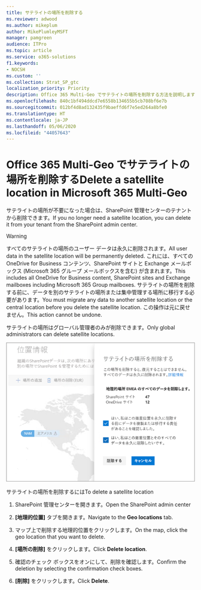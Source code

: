 ```yaml
---
title: サテライトの場所を削除する
ms.reviewer: adwood
ms.author: mikeplum
author: MikePlumleyMSFT
manager: pamgreen
audience: ITPro
ms.topic: article
ms.service: o365-solutions
f1.keywords:
- NOCSH
ms.custom: ''
ms.collection: Strat_SP_gtc
localization_priority: Priority
description: Office 365 Multi-Geo でサテライトの場所を削除する方法を説明します。
ms.openlocfilehash: 840c1bf494ddcd7e6558b134655b5cb708bf6e7b
ms.sourcegitcommit: 012bf4d8ad132435f9baeffd6f7e5ed264a8bfe0
ms.translationtype: HT
ms.contentlocale: ja-JP
ms.lasthandoff: 05/06/2020
ms.locfileid: "44057643"
---
```

# <a name="delete-a-satellite-location-in-microsoft-365-multi-geo"></a><span data-ttu-id="4a569-103">Office 365 Multi-Geo でサテライトの場所を削除する</span><span class="sxs-lookup"><span data-stu-id="4a569-103">Delete a satellite location in Microsoft 365 Multi-Geo</span></span>

<span data-ttu-id="4a569-104">サテライトの場所が不要になった場合は、SharePoint 管理センターのテナントから削除できます。</span><span class="sxs-lookup"><span data-stu-id="4a569-104">If you no longer need a satellite location, you can delete it from your tenant from the SharePoint admin center.</span></span>

> [!WARNING]
> <span data-ttu-id="4a569-105">すべてのサテライトの場所のユーザー データは永久に削除されます。</span><span class="sxs-lookup"><span data-stu-id="4a569-105">All user data in the satellite location will be permanently deleted.</span></span> <span data-ttu-id="4a569-106">これには、すべての OneDrive for Business コンテンツ、SharePoint サイトと Exchange メールボックス (Microsoft 365 グループ メールボックスを含む) が含まれます。</span><span class="sxs-lookup"><span data-stu-id="4a569-106">This includes all OneDrive for Business content, SharePoint sites and Exchange mailboxes including Microsoft 365 Group mailboxes.</span></span> <span data-ttu-id="4a569-107">サテライトの場所を削除する前に、データを別のサテライトの場所または集中管理する場所に移行する必要があります。</span><span class="sxs-lookup"><span data-stu-id="4a569-107">You must migrate any data to another satellite location or the central location before you delete the satellite location.</span></span> <span data-ttu-id="4a569-108">この操作は元に戻せません。</span><span class="sxs-lookup"><span data-stu-id="4a569-108">This action cannot be undone.</span></span>

<span data-ttu-id="4a569-109">サテライトの場所はグローバル管理者のみが削除できます。</span><span class="sxs-lookup"><span data-stu-id="4a569-109">Only global administrators can delete satellite locations.</span></span>

![地理的位置の削除の UI を表示する Multi-Geo 管理センターのスクリーンショット](media/multi-geo-delete-satellite-location.png)

<span data-ttu-id="4a569-111">サテライトの場所を削除するには</span><span class="sxs-lookup"><span data-stu-id="4a569-111">To delete a satellite location</span></span>

1. <span data-ttu-id="4a569-112">SharePoint 管理センターを開きます。</span><span class="sxs-lookup"><span data-stu-id="4a569-112">Open the SharePoint admin center</span></span>

2. <span data-ttu-id="4a569-113">**[地理的位置]** タブを開きます。</span><span class="sxs-lookup"><span data-stu-id="4a569-113">Navigate to the **Geo locations** tab.</span></span>

3. <span data-ttu-id="4a569-114">マップ上で削除する地理的位置をクリックします。</span><span class="sxs-lookup"><span data-stu-id="4a569-114">On the map, click the geo location that you want to delete.</span></span>

4. <span data-ttu-id="4a569-115">**[場所の削除]** をクリックします。</span><span class="sxs-lookup"><span data-stu-id="4a569-115">Click **Delete location**.</span></span>

5. <span data-ttu-id="4a569-116">確認のチェック ボックスをオンにして、削除を確認します。</span><span class="sxs-lookup"><span data-stu-id="4a569-116">Confirm the deletion by selecting the confirmation check boxes.</span></span>

6. <span data-ttu-id="4a569-117">**[削除]** をクリックします。</span><span class="sxs-lookup"><span data-stu-id="4a569-117">Click **Delete**.</span></span>
